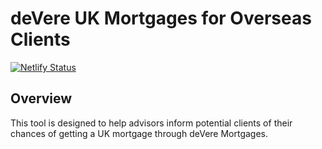 # deVere UK Mortgages for Overseas Clients

[![Netlify Status](https://api.netlify.com/api/v1/badges/2e7b8ba7-04a0-4f83-b667-8705bce669e1/deploy-status)](https://app.netlify.com/sites/friendly-wozniak-f17d67/deploys)

## Overview

This tool is designed to help advisors inform potential clients of their chances of getting a UK mortgage through deVere Mortgages.

